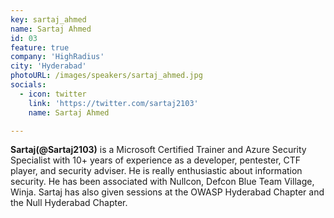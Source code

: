 ```yaml
---
key: sartaj_ahmed
name: Sartaj Ahmed
id: 03
feature: true
company: 'HighRadius'
city: 'Hyderabad'
photoURL: /images/speakers/sartaj_ahmed.jpg
socials:
  - icon: twitter
    link: 'https://twitter.com/sartaj2103'
    name: Sartaj Ahmed

---
```

**Sartaj(@Sartaj2103)** is a Microsoft Certified Trainer and Azure Security Specialist with 10+ years of experience as a developer, pentester, CTF player, and security adviser. He is really enthusiastic about information security. He has been associated with Nullcon, Defcon Blue Team Village, Winja.
Sartaj has also given sessions at the OWASP Hyderabad Chapter and the Null Hyderabad Chapter.